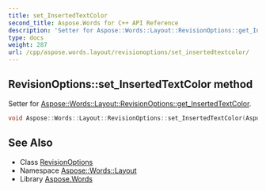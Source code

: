 ```yaml
---
title: set_InsertedTextColor
second_title: Aspose.Words for C++ API Reference
description: 'Setter for Aspose::Words::Layout::RevisionOptions::get_InsertedTextColor.'
type: docs
weight: 287
url: /cpp/aspose.words.layout/revisionoptions/set_insertedtextcolor/
---
```

## RevisionOptions::set_InsertedTextColor method


Setter for [Aspose::Words::Layout::RevisionOptions::get_InsertedTextColor](../get_insertedtextcolor/).

```cpp
void Aspose::Words::Layout::RevisionOptions::set_InsertedTextColor(Aspose::Words::Layout::RevisionColor value)
```

## See Also

* Class [RevisionOptions](../)
* Namespace [Aspose::Words::Layout](../../)
* Library [Aspose.Words](../../../)
